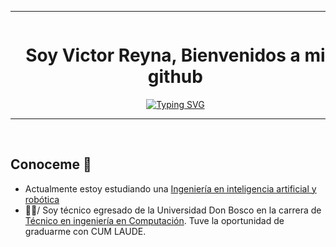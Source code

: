 <hr>
<div id="user-content-toc"> 
  <ul align="center">
    <summary><h1 style="display: inline-block">Soy Victor Reyna, Bienvenidos a mi github</h1></summary>
    <a href="https://git.io/typing-svg" align='center'><img src="https://readme-typing-svg.demolab.com?font=Fira+Code&duration=4000&pause=1000&color=68F71D&background=EBFF1B00&random=true&width=600&height=60&lines=Programador+e+investigador+JR;Amante+de+PHP%2C+JAVA%2C+Python%2C+C%23;Estudiante+en+inteligencia+artificial+y+rob%C3%B3tica+" alt="Typing SVG" /></a>
  </ul>
</div>
<hr>
<br>
<h2>Conoceme 🧐</h2>

- Actualmente estoy estudiando una <a href="https://carreras.ufg.edu.sv/carrera/ingenieria-en-inteligencia-artificial-y-robotica/">Ingeniería en inteligencia artificial y robótica</a> 
- 👨‍🎓/ Soy técnico egresado de la Universidad Don Bosco en la carrera de <a href="https://www.udb.edu.sv/udb/carreras/carrera/tecnico_en_ingenieria_en_computacion" target="_blank">Técnico en ingeniería en Computación</a>. Tuve la oportunidad de graduarme con CUM LAUDE. 
